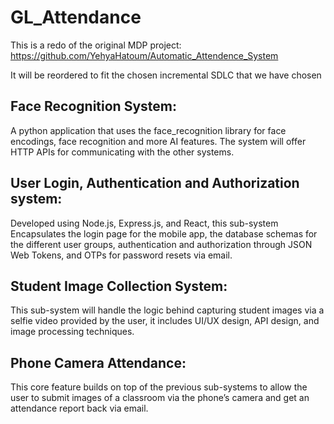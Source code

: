 # GL_Attendance

This is a redo of the original MDP project: https://github.com/YehyaHatoum/Automatic_Attendence_System

It will be reordered to fit the chosen incremental SDLC that we have chosen

## Face Recognition System: 
A python application that uses the face_recognition library for face encodings, face recognition and more AI features. The system will offer HTTP APIs for communicating with the other systems.

## User Login, Authentication and Authorization system:
Developed using Node.js, Express.js, and React, this sub-system Encapsulates the login page for the mobile app, the database schemas for the different user groups, authentication and authorization through JSON Web Tokens, and OTPs for password resets via email.

## Student Image Collection System:
This sub-system will handle the logic behind capturing student images via a selfie video provided by the user, it includes UI/UX design, API design, and image processing techniques.

## Phone Camera Attendance:
This core feature builds on top of the previous sub-systems to allow the user to submit images of a classroom via the phone’s camera and get an attendance report back via email.
